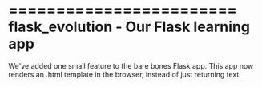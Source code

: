 ========================
flask_evolution - Our Flask learning app
==========================

We've added one small feature to the bare bones Flask app.
This app now renders an .html template in the browser, instead
of just returning text.
